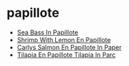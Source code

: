 # papillote

 * [Sea Bass In Papillote](index/s/sea-bass-in-papillote-236934.json)
 * [Shrimp With Lemon En Papillote](index/s/shrimp-with-lemon-en-papillote.json)
 * [Carlys Salmon En Papillote In Paper](index/c/carlys-salmon-en-papillote-in-paper.json)
 * [Tilapia En Papillote Tilapia In Parc](index/t/tilapia-en-papillote-tilapia-in-parc.json)
